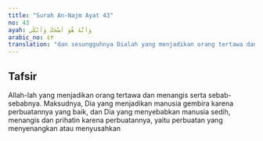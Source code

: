 ```yaml
---
title: "Surah An-Najm Ayat 43"
no: 43
ayah: وَاَنَّهٗ هُوَ اَضْحَكَ وَاَبْكٰى
arabic_no: ٤٣
translation: "dan sesungguhnya Dialah yang menjadikan orang tertawa dan menangis, "
---
```


## Tafsir

Allah-lah yang menjadikan orang tertawa dan menangis serta sebab-sebabnya. Maksudnya, Dia yang menjadikan manusia gembira karena perbuatannya yang baik, dan Dia yang menyebabkan manusia sedih, menangis dan prihatin karena perbuatannya, yaitu perbuatan yang menyenangkan atau menyusahkan